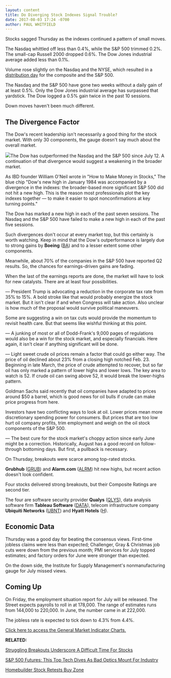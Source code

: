 ```yaml
---
layout: content
title: Do Diverging Stock Indexes Signal Trouble?
date: 2017-08-03 17:24 -0700
author: PAUL WHITFIELD
---
```






Stocks sagged Thursday as the indexes continued a pattern of small moves.




The Nasdaq whittled off less than 0.4%, while the S&P 500 trimmed 0.2%. The small-cap Russell 2000 dropped 0.6%. The Dow Jones industrial average added less than 0.1%.


Volume rose slightly on the Nasdaq and the NYSE, which resulted in a [distribution day](http://education.investors.com/lesson.aspx?id=735759&sourceid=735764) for the composite and the S&P 500.


The Nasdaq and the S&P 500 have gone two weeks without a daily gain of at least 0.5%. Only the Dow Jones industrial average has surpassed that yardstick. The Dow logged a 0.5% gain twice in the past 10 sessions.


Down moves haven't been much different.


The Divergence Factor
---------------------


The Dow's recent leadership isn't necessarily a good thing for the stock market. With only 30 components, the gauge doesn't say much about the overall market.


![](https://www.investors.com/wp-content/uploads/2017/08/MP_4x3_080317.png)The Dow has outperformed the Nasdaq and the S&P 500 since July 12. A continuation of that divergence would suggest a weakening in the broader market.


As IBD founder William O'Neil wrote in "How to Make Money in Stocks," The blue chip "Dow's new high in January 1984 was accompanied by a divergence in the indexes: the broader-based more significant S&P 500 did not hit a new high. This is the reason most professionals plot the key indexes together — to make it easier to spot nonconfirmations at key turning points."


The Dow has marked a new high in each of the past seven sessions. The Nasdaq and the S&P 500 have failed to make a new high in each of the past five sessions.


Such divergences don't occur at every market top, but this certainly is worth watching. Keep in mind that the Dow's outperformance is largely due to strong gains by **Boeing** ([BA](https://research.investors.com/quote.aspx?symbol=BA)) and to a lesser extent some other components.


Meanwhile, about 70% of the companies in the S&P 500 have reported Q2 results. So, the chances for earnings-driven gains are fading.


When the last of the earnings reports are done, the market will have to look for new catalysts. There are at least four possibilities.


— President Trump is advocating a reduction in the corporate tax rate from 35% to 15%. A bold stroke like that would probably energize the stock market. But it isn't clear if and when Congress will take action. Also unclear is how much of the proposal would survive political maneuvers.


Some are suggesting a win on tax cuts would provide the momentum to revisit health care. But that seems like wishful thinking at this point.


— A junking of most or all of Dodd-Frank's 9,000 pages of regulations would also be a win for the stock market, and especially financials. Here again, it isn't clear if anything significant will be done.


— Light sweet crude oil prices remain a factor that could go either way. The price of oil declined about 23% from a closing high notched Feb. 23. Beginning in late March, the price of crude attempted to recover, but so far oil has only marked a pattern of lower highs and lower lows. The key area to watch is 52. If crude oil can swing above 52, it would break the lower-highs pattern.


Goldman Sachs said recently that oil companies have adapted to prices around $50 a barrel, which is good news for oil bulls if crude can make price progress from here.


Investors have two conflicting ways to look at oil. Lower prices mean more discretionary spending power for consumers. But prices that are too low hurt oil company profits, trim employment and weigh on the oil stock components of the S&P 500.


— The best cure for the stock market's choppy action since early June might be a correction. Historically, August has a good record on follow-through bottoming days. But first, a pullback is necessary.



On Thursday, breakouts were scarce among top-rated stocks.


**Grubhub** ([GRUB](https://research.investors.com/quote.aspx?symbol=GRUB)) and **Alarm.com** ([ALRM](https://research.investors.com/quote.aspx?symbol=ALRM)) hit new highs, but recent action doesn't look confident.


Four stocks delivered strong breakouts, but their Composite Ratings are second tier.


The four are software security provider **Qualys** ([QLYS](https://research.investors.com/quote.aspx?symbol=QLYS)), data analysis software firm **Tableau Software** ([DATA](https://research.investors.com/quote.aspx?symbol=DATA)), telecom infrastructure company **Ubiquiti Networks** ([UBNT](https://research.investors.com/quote.aspx?symbol=UBNT)) and **Hyatt Hotels** ([H](https://research.investors.com/quote.aspx?symbol=H)).


Economic Data
-------------


Thursday was a good day for beating the consensus views. First-time jobless claims were less than expected; Challenger, Gray & Christmas job cuts were down from the previous month; PMI services for July topped estimates; and factory orders for June were stronger than expected.


On the down side, the Institute for Supply Management's nonmanufacturing gauge for July missed views.


Coming Up
---------


On Friday, the employment situation report for July will be released. The Street expects payrolls to roll in at 178,000. The range of estimates runs from 144,000 to 220,000. In June, the number came in at 222,000.


The jobless rate is expected to tick down to 4.3% from 4.4%.


[Click here to access the General Market Indicator Charts.](https://www.investors.com/wp-content/uploads/2017/08/IBD0308160616GMI.pdf)


**RELATED:**


[Struggling Breakouts Underscore A Difficult Time For Stocks](https://www.investors.com/stock-lists/ipo-analysis/struggling-breakouts-underscore-a-challenging-time-for-breakouts/)


[S&P 500 Futures: This Top Tech Dives As Bad Optics Mount For Industry](https://www.investors.com/market-trend/stock-market-today/sp-500-futures-this-top-tech-dives-as-bad-optics-mount-for-industry/)


[Homebuilder Stock Retests Buy Zone](https://www.investors.com/ibd-data-stories/d-r-horton-shows-rising-price-performance-with-jump-to-81-rs-rating/)




